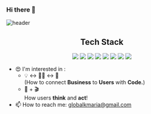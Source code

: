 ### Hi there 👋

<!--
**Globalkmaria/Globalkmaria** is a ✨ _special_ ✨ repository because its `README.md` (this file) appears on your GitHub profile.

Here are some ideas to get you started:

- 🔭 I’m currently working on ...
- 🌱 I’m currently learning ...
- 👯 I’m looking to collaborate on ...
- 🤔 I’m looking for help with ...
- 💬 Ask me about ...
- 📫 How to reach me: ...
-  Pronouns: ...
- ⚡ Fun fact: ...
-->
![header](https://capsule-render.vercel.app/api?text=Song%20Huyn%20Kim&type=Waving&color=fed330&animation=fadeIn)

<h2 align="center"> Tech Stack </h2>
<div align="center">
  
  ![](https://img.shields.io/badge/HTML5-E34F26?style=for-the-badge&logo=HTML5&logoColor=white) 
  ![](https://img.shields.io/badge/JavaScript-F7DF1E?style=for-the-badge&logo=JavaScript&logoColor=white) 
  ![](https://img.shields.io/badge/React.js-61DAFB?style=for-the-badge&logo=React&logoColor=white) 
  ![](https://img.shields.io/badge/Redux-764ABC?style=for-the-badge&logo=Redux&logoColor=white) 
  ![](https://img.shields.io/badge/CSS3-1572B6?style=for-the-badge&logo=CSS3&logoColor=white) 
  ![](https://img.shields.io/badge/Sass-CC6699?style=for-the-badge&logo=Sass&logoColor=white) 
  ![](https://img.shields.io/badge/styled%20Components-DB7093?style=for-the-badge&logo=styledcomponents&logoColor=white) 
  ![](https://img.shields.io/badge/GitHub-181717?style=for-the-badge&logo=GitHub&logoColor=white) 
  
</div>

- :heart_eyes: I'm interested in :
  - :bulb: :left_right_arrow: :woman_technologist: :left_right_arrow: :couple: 
  </br> (How to connect <strong>Business</strong> to <strong>Users</strong> with <strong>Code.</strong>)
  - :thought_balloon: + :clapper: 
  </br> How users <strong>think</strong> and <strong>act</strong>!  
- 📫 How to reach me: globalkmaria@gmail.com
